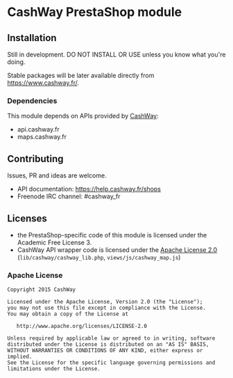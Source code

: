 # CashWay PrestaShop module

## Installation

Still in development. DO NOT INSTALL OR USE unless you know what you're doing.

Stable packages will be later available directly from https://www.cashway.fr/.


### Dependencies

This module depends on APIs provided by [CashWay](https://www.cashway.fr/):

 * api.cashway.fr
 * maps.cashway.fr


## Contributing

Issues, PR and ideas are welcome.

 * API documentation: https://help.cashway.fr/shops
 * Freenode IRC channel: #cashway_fr


## Licenses

 * the PrestaShop-specific code of this module is licensed under the
   Academic Free License 3.
 * CashWay API wrapper code is licensed under the
   [Apache License 2.0](http://www.apache.org/licenses/LICENSE-2.0)
   (`lib/cashway/cashway_lib.php`, `views/js/cashway_map.js`)

### Apache License

    Copyright 2015 CashWay

    Licensed under the Apache License, Version 2.0 (the "License");
    you may not use this file except in compliance with the License.
    You may obtain a copy of the License at

       http://www.apache.org/licenses/LICENSE-2.0

    Unless required by applicable law or agreed to in writing, software
    distributed under the License is distributed on an "AS IS" BASIS,
    WITHOUT WARRANTIES OR CONDITIONS OF ANY KIND, either express or implied.
    See the License for the specific language governing permissions and
    limitations under the License.
